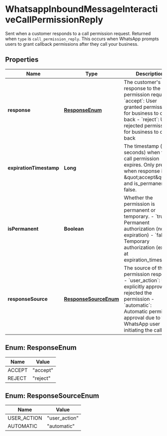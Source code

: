 

# WhatsappInboundMessageInteractiveCallPermissionReply

Sent when a customer responds to a call permission request. Returned when `type` is `call_permission_reply`. This occurs when WhatsApp prompts users to grant callback permissions after they call your business.

## Properties

| Name | Type | Description | Notes |
|------------ | ------------- | ------------- | -------------|
|**response** | [**ResponseEnum**](#ResponseEnum) | The customer&#39;s response to the call permission request. - &#x60;accept&#x60;: User granted permission for business to call back - &#x60;reject&#x60;: User rejected permission for business to call back |  [optional] |
|**expirationTimestamp** | **Long** | The timestamp (in seconds) when the call permission expires. Only present when response is \&quot;accept\&quot; and is_permanent is false. |  [optional] |
|**isPermanent** | **Boolean** | Whether the permission is permanent or temporary. - &#x60;true&#x60;: Permanent authorization (no expiration) - &#x60;false&#x60;: Temporary authorization (expires at expiration_timestamp) |  [optional] |
|**responseSource** | [**ResponseSourceEnum**](#ResponseSourceEnum) | The source of this permission response. - &#x60;user_action&#x60;: User explicitly approved or rejected the permission - &#x60;automatic&#x60;: Automatic permission approval due to the WhatsApp user initiating the call |  [optional] |



## Enum: ResponseEnum

| Name | Value |
|---- | -----|
| ACCEPT | &quot;accept&quot; |
| REJECT | &quot;reject&quot; |



## Enum: ResponseSourceEnum

| Name | Value |
|---- | -----|
| USER_ACTION | &quot;user_action&quot; |
| AUTOMATIC | &quot;automatic&quot; |



